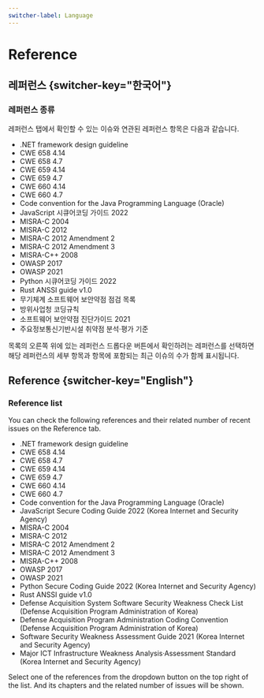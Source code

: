 ```yaml
---
switcher-label: Language
---
```


# Reference

## 레퍼런스  {switcher-key="한국어"}

### 레퍼런스 종류

레퍼런스 탭에서 확인할 수 있는 이슈와 연관된 레퍼런스 항목은 다음과 같습니다.

- .NET framework design guideline
- CWE 658 4.14
- CWE 658 4.7
- CWE 659 4.14
- CWE 659 4.7
- CWE 660 4.14
- CWE 660 4.7
- Code convention for the Java Programming Language (Oracle)
- JavaScript 시큐어코딩 가이드 2022
- MISRA-C 2004
- MISRA-C 2012
- MISRA-C 2012 Amendment 2
- MISRA-C 2012 Amendment 3
- MISRA-C++ 2008
- OWASP 2017
- OWASP 2021
- Python 시큐어코딩 가이드 2022
- Rust ANSSI guide v1.0
- 무기체계 소프트웨어 보안약점 점검 목록
- 방위사업청 코딩규칙
- 소프트웨어 보안약점 진단가이드 2021
- 주요정보통신기반시설 취약점 분석·평가 기준

목록의 오른쪽 위에 있는 레퍼런스 드롭다운 버튼에서 확인하려는 레퍼런스를 선택하면 해당 레퍼런스의 세부 항목과 항목에 포함되는 최근 이슈의 수가 함께 표시됩니다.


## Reference  {switcher-key="English"}


### Reference list

You can check the following references and their related number of recent issues on the Reference tab.

- .NET framework design guideline
- CWE 658 4.14
- CWE 658 4.7
- CWE 659 4.14
- CWE 659 4.7
- CWE 660 4.14
- CWE 660 4.7
- Code convention for the Java Programming Language (Oracle)
- JavaScript Secure Coding Guide 2022 (Korea Internet and Security Agency)
- MISRA-C 2004
- MISRA-C 2012
- MISRA-C 2012 Amendment 2
- MISRA-C 2012 Amendment 3
- MISRA-C++ 2008
- OWASP 2017
- OWASP 2021
- Python Secure Coding Guide 2022 (Korea Internet and Security Agency)
- Rust ANSSI guide v1.0
- Defense Acquisition System Software Security Weakness Check List (Defense Acquisition Program Administration of Korea)
- Defense Acquisition Program Administration Coding Convention (Defense Acquisition Program Administration of Korea)
- Software Security Weakness Assessment Guide 2021 (Korea Internet and Security Agency)
- Major ICT Infrastructure Weakness Analysis·Assessment Standard (Korea Internet and Security Agency)

Select one of the references from the dropdown button on the top right of the list. And its chapters and the related number of issues will be shown. 
